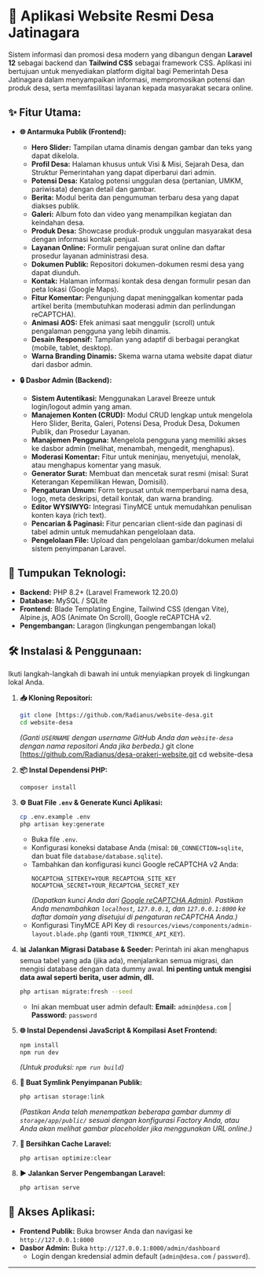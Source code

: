 # 🏡 Aplikasi Website Resmi Desa Jatinagara

Sistem informasi dan promosi desa modern yang dibangun dengan **Laravel 12** sebagai backend dan **Tailwind CSS** sebagai framework CSS. Aplikasi ini bertujuan untuk menyediakan platform digital bagi Pemerintah Desa Jatinagara dalam menyampaikan informasi, mempromosikan potensi dan produk desa, serta memfasilitasi layanan kepada masyarakat secara online.

## ✨ Fitur Utama:

* **🌐 Antarmuka Publik (Frontend):**
    * **Hero Slider:** Tampilan utama dinamis dengan gambar dan teks yang dapat dikelola.
    * **Profil Desa:** Halaman khusus untuk Visi & Misi, Sejarah Desa, dan Struktur Pemerintahan yang dapat diperbarui dari admin.
    * **Potensi Desa:** Katalog potensi unggulan desa (pertanian, UMKM, pariwisata) dengan detail dan gambar.
    * **Berita:** Modul berita dan pengumuman terbaru desa yang dapat diakses publik.
    * **Galeri:** Album foto dan video yang menampilkan kegiatan dan keindahan desa.
    * **Produk Desa:** Showcase produk-produk unggulan masyarakat desa dengan informasi kontak penjual.
    * **Layanan Online:** Formulir pengajuan surat online dan daftar prosedur layanan administrasi desa.
    * **Dokumen Publik:** Repositori dokumen-dokumen resmi desa yang dapat diunduh.
    * **Kontak:** Halaman informasi kontak desa dengan formulir pesan dan peta lokasi (Google Maps).
    * **Fitur Komentar:** Pengunjung dapat meninggalkan komentar pada artikel berita (membutuhkan moderasi admin dan perlindungan reCAPTCHA).
    * **Animasi AOS:** Efek animasi saat menggulir (scroll) untuk pengalaman pengguna yang lebih dinamis.
    * **Desain Responsif:** Tampilan yang adaptif di berbagai perangkat (mobile, tablet, desktop).
    * **Warna Branding Dinamis:** Skema warna utama website dapat diatur dari dasbor admin.

* **🔒 Dasbor Admin (Backend):**
    * **Sistem Autentikasi:** Menggunakan Laravel Breeze untuk login/logout admin yang aman.
    * **Manajemen Konten (CRUD):** Modul CRUD lengkap untuk mengelola Hero Slider, Berita, Galeri, Potensi Desa, Produk Desa, Dokumen Publik, dan Prosedur Layanan.
    * **Manajemen Pengguna:** Mengelola pengguna yang memiliki akses ke dasbor admin (melihat, menambah, mengedit, menghapus).
    * **Moderasi Komentar:** Fitur untuk meninjau, menyetujui, menolak, atau menghapus komentar yang masuk.
    * **Generator Surat:** Membuat dan mencetak surat resmi (misal: Surat Keterangan Kepemilikan Hewan, Domisili).
    * **Pengaturan Umum:** Form terpusat untuk memperbarui nama desa, logo, meta deskripsi, detail kontak, dan warna branding.
    * **Editor WYSIWYG:** Integrasi TinyMCE untuk memudahkan penulisan konten kaya (rich text).
    * **Pencarian & Paginasi:** Fitur pencarian client-side dan paginasi di tabel admin untuk memudahkan pengelolaan data.
    * **Pengelolaan File:** Upload dan pengelolaan gambar/dokumen melalui sistem penyimpanan Laravel.

## 🚀 Tumpukan Teknologi:

* **Backend:** PHP 8.2+ (Laravel Framework 12.20.0)
* **Database:** MySQL / SQLite
* **Frontend:** Blade Templating Engine, Tailwind CSS (dengan Vite), Alpine.js, AOS (Animate On Scroll), Google reCAPTCHA v2.
* **Pengembangan:** Laragon (lingkungan pengembangan lokal)

## 🛠️ Instalasi & Penggunaan:

Ikuti langkah-langkah di bawah ini untuk menyiapkan proyek di lingkungan lokal Anda.

1.  **📥 Kloning Repositori:**
    ```bash
    git clone [https://github.com/Radianus/website-desa.git
    cd website-desa
    ```
    *(Ganti `USERNAME` dengan username GitHub Anda dan `website-desa` dengan nama repositori Anda jika berbeda.)*
    git clone [https://github.com/Radianus/desa-orakeri-website.git
    cd website-desa

2.  **📦 Instal Dependensi PHP:**
    ```bash
    composer install
    ```

3.  **⚙️ Buat File `.env` & Generate Kunci Aplikasi:**
    ```bash
    cp .env.example .env
    php artisan key:generate
    ```
    * Buka file `.env`.
    * Konfigurasi koneksi database Anda (misal: `DB_CONNECTION=sqlite`, dan buat file `database/database.sqlite`).
    * Tambahkan dan konfigurasi kunci Google reCAPTCHA v2 Anda:
        ```dotenv
        NOCAPTCHA_SITEKEY=YOUR_RECAPTCHA_SITE_KEY
        NOCAPTCHA_SECRET=YOUR_RECAPTCHA_SECRET_KEY
        ```
        *(Dapatkan kunci Anda dari [Google reCAPTCHA Admin](https://www.google.com/recaptcha/admin/)). Pastikan Anda menambahkan `localhost`, `127.0.0.1`, dan `127.0.0.1:8000` ke daftar domain yang disetujui di pengaturan reCAPTCHA Anda.)*
    * Konfigurasi TinyMCE API Key di `resources/views/components/admin-layout.blade.php` (ganti `YOUR_TINYMCE_API_KEY`).

4.  **📊 Jalankan Migrasi Database & Seeder:**
    Perintah ini akan menghapus semua tabel yang ada (jika ada), menjalankan semua migrasi, dan mengisi database dengan data dummy awal. **Ini penting untuk mengisi data awal seperti berita, user admin, dll.**
    ```bash
    php artisan migrate:fresh --seed
    ```
    * Ini akan membuat user admin default: **Email:** `admin@desa.com` | **Password:** `password`

5.  **🌐 Instal Dependensi JavaScript & Kompilasi Aset Frontend:**
    ```bash
    npm install
    npm run dev
    ```
    *(Untuk produksi: `npm run build`)*

6.  **🔗 Buat Symlink Penyimpanan Publik:**
    ```bash
    php artisan storage:link
    ```
    *(Pastikan Anda telah menempatkan beberapa gambar dummy di `storage/app/public/` sesuai dengan konfigurasi Factory Anda, atau Anda akan melihat gambar placeholder jika menggunakan URL online.)*

7.  **🧹 Bersihkan Cache Laravel:**
    ```bash
    php artisan optimize:clear
    ```

8.  **▶️ Jalankan Server Pengembangan Laravel:**
    ```bash
    php artisan serve
    ```

## 🚀 Akses Aplikasi:

* **Frontend Publik:** Buka browser Anda dan navigasi ke `http://127.0.0.1:8000`
* **Dasbor Admin:** Buka `http://127.0.0.1:8000/admin/dashboard`
    * Login dengan kredensial admin default (`admin@desa.com` / `password`).

---
